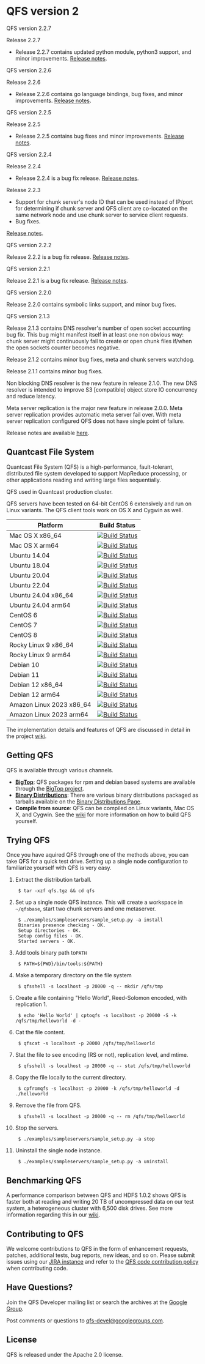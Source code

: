 # QFS version 2

QFS version 2.2.7

Release 2.2.7

- Release 2.2.7 contains updated python module, python3 support, and minor improvements. [Release notes](https://github.com/quantcast/qfs/wiki/Release-Notes).

QFS version 2.2.6

Release 2.2.6

- Release 2.2.6 contains go language bindings, bug fixes, and minor improvements. [Release notes](https://github.com/quantcast/qfs/wiki/Release-Notes).

QFS version 2.2.5

Release 2.2.5

- Release 2.2.5 contains bug fixes and minor improvements. [Release notes](https://github.com/quantcast/qfs/wiki/Release-Notes).

QFS version 2.2.4

Release 2.2.4

- Release 2.2.4 is a bug fix release. [Release notes](https://github.com/quantcast/qfs/wiki/Release-Notes).

Release 2.2.3

- Support for chunk server's node ID that can be used instead of IP/port for
  determining if chunk server and QFS client are co-located on the same network
  node and use chunk server to service client requests.
- Bug fixes.

[Release notes](https://github.com/quantcast/qfs/wiki/Release-Notes).

QFS version 2.2.2

Release 2.2.2 is a bug fix release. [Release notes](https://github.com/quantcast/qfs/wiki/Release-Notes).

QFS version 2.2.1

Release 2.2.1 is a bug fix release. [Release notes](https://github.com/quantcast/qfs/wiki/Release-Notes).

QFS version 2.2.0

Release 2.2.0 contains symbolic links support, and minor bug fixes.

QFS version 2.1.3

Release 2.1.3 contains DNS resolver's number of open socket accounting bug fix.
This bug might manifest itself in at least one non obvious way: chunk server
might continuously fail to create or open chunk files if/when the open sockets
counter becomes negative.

Release 2.1.2 contains minor bug fixes, meta and chunk servers watchdog.

Release 2.1.1 contains minor bug fixes.

Non blocking DNS resolver is the new feature in release 2.1.0. The new
DNS resolver is intended to improve S3 [compatible] object store IO
concurrency and reduce latency.

Meta server replication is the major new feature in release 2.0.0. Meta server
replication provides automatic meta server fail over. With meta server replication
configured QFS does not have single point of failure.

Release notes are available [here](https://github.com/quantcast/qfs/wiki/Release-Notes).

## Quantcast File System

Quantcast File System (QFS) is a high-performance, fault-tolerant, distributed
file system developed to support MapReduce processing, or other applications
reading and writing large files sequentially.

QFS used in Quantcast production cluster.

QFS servers have been tested on 64-bit CentOS 6 extensively and run on Linux
variants. The QFS client tools work on OS X and Cygwin as well.

| Platform                 | Build Status                                                                                                                                                          |
| ------------------------ | --------------------------------------------------------------------------------------------------------------------------------------------------------------------- |
| Mac OS X x86_64          | [![Build Status](https://github.com/quantcast/qfs/actions/workflows/build.yml/badge.svg?branch=master)](https://github.com/quantcast/qfs/actions/workflows/build.yml) |
| Mac OS X arm64           | [![Build Status](https://github.com/quantcast/qfs/actions/workflows/build.yml/badge.svg?branch=master)](https://github.com/quantcast/qfs/actions/workflows/build.yml) |
| Ubuntu 14.04             | [![Build Status](https://github.com/quantcast/qfs/actions/workflows/build.yml/badge.svg?branch=master)](https://github.com/quantcast/qfs/actions/workflows/build.yml) |
| Ubuntu 18.04             | [![Build Status](https://github.com/quantcast/qfs/actions/workflows/build.yml/badge.svg?branch=master)](https://github.com/quantcast/qfs/actions/workflows/build.yml) |
| Ubuntu 20.04             | [![Build Status](https://github.com/quantcast/qfs/actions/workflows/build.yml/badge.svg?branch=master)](https://github.com/quantcast/qfs/actions/workflows/build.yml) |
| Ubuntu 22.04             | [![Build Status](https://github.com/quantcast/qfs/actions/workflows/build.yml/badge.svg?branch=master)](https://github.com/quantcast/qfs/actions/workflows/build.yml) |
| Ubuntu 24.04 x86_64      | [![Build Status](https://github.com/quantcast/qfs/actions/workflows/build.yml/badge.svg?branch=master)](https://github.com/quantcast/qfs/actions/workflows/build.yml) |
| Ubuntu 24.04 arm64       | [![Build Status](https://github.com/quantcast/qfs/actions/workflows/build.yml/badge.svg?branch=master)](https://github.com/quantcast/qfs/actions/workflows/build.yml) |
| CentOS 6                 | [![Build Status](https://github.com/quantcast/qfs/actions/workflows/build.yml/badge.svg?branch=master)](https://github.com/quantcast/qfs/actions/workflows/build.yml) |
| CentOS 7                 | [![Build Status](https://github.com/quantcast/qfs/actions/workflows/build.yml/badge.svg?branch=master)](https://github.com/quantcast/qfs/actions/workflows/build.yml) |
| CentOS 8                 | [![Build Status](https://github.com/quantcast/qfs/actions/workflows/build.yml/badge.svg?branch=master)](https://github.com/quantcast/qfs/actions/workflows/build.yml) |
| Rocky Linux 9 x86_64     | [![Build Status](https://github.com/quantcast/qfs/actions/workflows/build.yml/badge.svg?branch=master)](https://github.com/quantcast/qfs/actions/workflows/build.yml) |
| Rocky Linux 9 arm64      | [![Build Status](https://github.com/quantcast/qfs/actions/workflows/build.yml/badge.svg?branch=master)](https://github.com/quantcast/qfs/actions/workflows/build.yml) |
| Debian 10                | [![Build Status](https://github.com/quantcast/qfs/actions/workflows/build.yml/badge.svg?branch=master)](https://github.com/quantcast/qfs/actions/workflows/build.yml) |
| Debian 11                | [![Build Status](https://github.com/quantcast/qfs/actions/workflows/build.yml/badge.svg?branch=master)](https://github.com/quantcast/qfs/actions/workflows/build.yml) |
| Debian 12 x86_64         | [![Build Status](https://github.com/quantcast/qfs/actions/workflows/build.yml/badge.svg?branch=master)](https://github.com/quantcast/qfs/actions/workflows/build.yml) |
| Debian 12 arm64          | [![Build Status](https://github.com/quantcast/qfs/actions/workflows/build.yml/badge.svg?branch=master)](https://github.com/quantcast/qfs/actions/workflows/build.yml) |
| Amazon Linux 2023 x86_64 | [![Build Status](https://github.com/quantcast/qfs/actions/workflows/build.yml/badge.svg?branch=master)](https://github.com/quantcast/qfs/actions/workflows/build.yml) |
| Amazon Linux 2023 arm64  | [![Build Status](https://github.com/quantcast/qfs/actions/workflows/build.yml/badge.svg?branch=master)](https://github.com/quantcast/qfs/actions/workflows/build.yml) |

The implementation details and features of QFS are discussed in detail in the
project [wiki](https://github.com/quantcast/qfs/wiki/Introduction-To-QFS).

## Getting QFS

QFS is available through various channels.

- **[BigTop][bigtop]**: QFS packages for rpm and debian
  based systems are available through the [BigTop project][packages].
- **[Binary Distributions][bd]**: There are various binary distributions
  packaged as tarballs available on the [Binary Distributions Page][bd].
- **Compile from source**: QFS can be compiled on Linux variants, Mac OS X, and
  Cygwin. See the [wiki][develop] for more information on how to build QFS
  yourself.

## Trying QFS

Once you have aquired QFS through one of the methods above, you can take QFS for
a quick test drive. Setting up a single node configuration to familiarize
yourself with QFS is very easy.

1. Extract the distribution tarball.

        $ tar -xzf qfs.tgz && cd qfs
        
1. Set up a single node QFS instance. This will create a workspace in
    `~/qfsbase`, start two chunk servers and one metaserver.

        $ ./examples/sampleservers/sample_setup.py -a install
        Binaries presence checking - OK.
        Setup directories - OK.
        Setup config files - OK.
        Started servers - OK.

1. Add tools binary path to`PATH`

        $ PATH=${PWD}/bin/tools:${PATH}
        
1. Make a temporary directory on the file system

        $ qfsshell -s localhost -p 20000 -q -- mkdir /qfs/tmp
        
1. Create a file containing "Hello World", Reed-Solomon encoded, with
    replication 1.

        $ echo 'Hello World' | cptoqfs -s localhost -p 20000 -S -k /qfs/tmp/helloworld -d -
        
1. Cat the file content.

        $ qfscat -s localhost -p 20000 /qfs/tmp/helloworld
        
1. Stat the file to see encoding (RS or not), replication level, and mtime.

        $ qfsshell -s localhost -p 20000 -q -- stat /qfs/tmp/helloworld
        
1. Copy the file locally to the current directory.

        $ cpfromqfs -s localhost -p 20000 -k /qfs/tmp/helloworld -d ./helloworld
        
1. Remove the file from QFS.

        $ qfsshell -s localhost -p 20000 -q -- rm /qfs/tmp/helloworld
        
1. Stop the servers.

        $ ./examples/sampleservers/sample_setup.py -a stop
        
1. Uninstall the single node instance.

        $ ./examples/sampleservers/sample_setup.py -a uninstall
        

## Benchmarking QFS

A performance comparison between QFS and HDFS 1.0.2 shows QFS is faster both at
reading and writing 20 TB of uncompressed data on our test system, a
heterogeneous cluster with 6,500 disk drives. See more information regarding
this in our [wiki][perf].

## Contributing to QFS

We welcome contributions to QFS in the form of enhancement requests, patches,
additional tests, bug reports, new ideas, and so on. Please submit issues using
our [JIRA instance][issues] and refer to the [QFS code contribution policy][ccp]
when contributing code.

## Have Questions?

Join the QFS Developer mailing list or search the archives at the
[Google Group](http://groups.google.com/group/qfs-devel).

Post comments or questions to <qfs-devel@googlegroups.com>.

## License

QFS is released under the Apache 2.0 license.

[bd]: https://github.com/quantcast/qfs/wiki/Binary-Distributions
[bigtop]: https://bigtop.apache.org/
[ccp]: https://github.com/quantcast/qfs/wiki/Code-Contribution-Policy
[issues]: https://quantcast.atlassian.net
[packages]: https://ci.bigtop.apache.org/view/Packages/job/Bigtop-trunk-packages
[perf]: https://github.com/quantcast/qfs/wiki/Performance-Comparison-to-HDFS
[develop]: https://github.com/quantcast/qfs/wiki/Developer-Documentation
